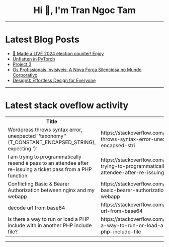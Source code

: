 <h1 align="center">Hi 👋, I'm Tran Ngoc Tam</h1>

---

# Latest Blog Posts 
<!-- BLOG-POST-LIST:START -->
- [🚨 Made a LIVE 2024 election counter! Enjoy](https://dev.to/asadk/made-a-live-2024-election-counter-enjoy-1do0)
- [Unflatten in PyTorch](https://dev.to/hyperkai/unflatten-in-pytorch-3i7g)
- [Project 3](https://dev.to/paperdrago/project-3-39kf)
- [Os Profissionais Invisíveis: A Nova Força Silenciosa no Mundo Corporativo](https://dev.to/jandersonsiqueira/os-profissionais-invisiveis-a-nova-forca-silenciosa-no-mundo-corporativo-1hac)
- [Design0: Effortless Design for Everyone](https://dev.to/ppaanngggg/design0-effortless-design-for-everyone-41c0)
<!-- BLOG-POST-LIST:END -->

---

# Latest stack oveflow activity
<table>
  <tr><th>Title</th><th>Link</th></tr>
  <!-- STACKOVERFLOW:START --><tr><td>Wordpress throws syntax error, unexpected &#39;&#39;taxonomy&#39;&#39; &lpar;T_CONSTANT_ENCAPSED_STRING&rpar;, expecting &#39;&rpar;&#39;</td><td>https://stackoverflow.com/questions/79161074/wordpress-throws-syntax-error-unexpected-taxonomy-t-constant-encapsed-stri</td></tr><tr><td>I am trying to programmatically resend a pass to an attendee after re-issuing a ticket pass from a PHP function</td><td>https://stackoverflow.com/questions/79161032/i-am-trying-to-programmatically-resend-a-pass-to-an-attendee-after-re-issuing-a</td></tr><tr><td>Conflicting Basic &amp; Bearer Authorization between nginx and my webapp</td><td>https://stackoverflow.com/questions/79160944/conflicting-basic-bearer-authorization-between-nginx-and-my-webapp</td></tr><tr><td>decode url from base64</td><td>https://stackoverflow.com/questions/79160783/decode-url-from-base64</td></tr><tr><td>Is there a way to run or load a PHP include with in another PHP include file?</td><td>https://stackoverflow.com/questions/79160721/is-there-a-way-to-run-or-load-a-php-include-with-in-another-php-include-file</td></tr><!-- STACKOVERFLOW:END -->
</table>

---


